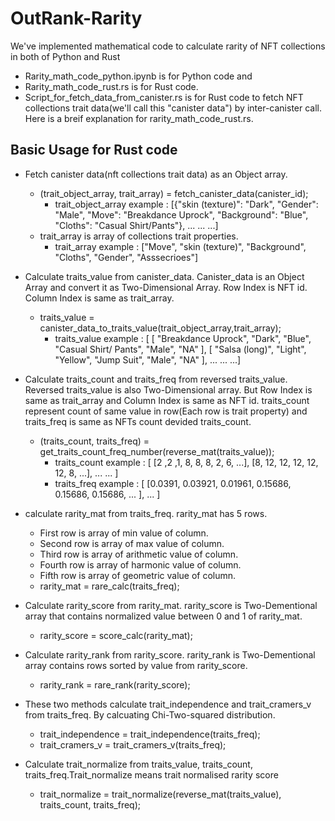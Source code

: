 # OutRank-Rarity
We've implemented mathematical code to calculate rarity of NFT collections in both of Python and Rust
- Rarity_math_code_python.ipynb is for Python code and 
- Rarity_math_code_rust.rs is for Rust code.
- Script_for_fetch_data_from_canister.rs is for Rust code to fetch NFT collections trait data(we'll call this "canister data") by inter-canister call.
Here is a breif explanation for rarity_math_code_rust.rs.

## Basic Usage for Rust code
- Fetch canister data(nft collections trait data) as an Object array.
  - (trait_object_array, trait_array) = fetch_canister_data(canister_id);
    - trait_object_array example : [{"skin (texture)": "Dark", "Gender": "Male", "Move": "Breakdance Uprock", "Background": "Blue", "Cloths": "Casual Shirt/Pants"}, ... ... ...]
  - trait_array  is array of collections trait properties.
    - trait_array example : ["Move", "skin (texture)", "Background", "Cloths", "Gender", "Asssecrioes"]
      
- Calculate traits_value from canister_data. Canister_data is an Object Array and convert it as Two-Dimensional Array. Row Index is NFT id. Column Index is same as trait_array.
  - traits_value = canister_data_to_traits_value(trait_object_array,trait_array);
    - traits_value example : [ [ "Breakdance Uprock", "Dark", "Blue", "Casual Shirt/ Pants", "Male", "NA" ], [ "Salsa (long)", "Light", "Yellow", "Jump Suit", "Male", "NA" ], ... ... ...]
    
- Calculate traits_count and traits_freq from reversed traits_value. Reversed traits_value is also Two-Dimensional array. But Row Index is same as trait_array and Column Index is same as NFT id. traits_count represent count of same value in row(Each row is trait property) and traits_freq is same as NFTs count devided traits_count.
  - (traits_count, traits_freq) = get_traits_count_freq_number(reverse_mat(traits_value));
    - traits_count example : [ [2 ,2 ,1, 8, 8, 8, 2, 6, ...], [8, 12, 12, 12, 12, 12, 8, ...], ... ... ]
    - traits_freq example : [ [0.0391, 0.03921, 0.01961, 0.15686, 0.15686, 0.15686, ... ], ... ]
- calculate rarity_mat from traits_freq. rarity_mat has 5 rows.
  - First row is array of min value of column.
  - Second row is array of max value of column.
  - Third row is array of arithmetic value of column.
  - Fourth row is array of harmonic value of column.
  - Fifth row is array of geometric value of column.
  - rarity_mat = rare_calc(traits_freq);
    
- Calculate rarity_score from rarity_mat. rarity_score is Two-Dementional array that contains normalized value between 0 and 1 of rarity_mat.
  - rarity_score = score_calc(rarity_mat);
    
- Calculate rarity_rank from rarity_score. rarity_rank is Two-Dementional array contains rows sorted by value from rarity_score.
  - rarity_rank = rare_rank(rarity_score);
    
- These two methods calculate trait_independence and trait_cramers_v from traits_freq. By calcuating Chi-Two-squared distribution.
  - trait_independence = trait_independence(traits_freq);
  - trait_cramers_v = trait_cramers_v(traits_freq);
    
- Calculate trait_normalize from traits_value, traits_count, traits_freq.Trait_normalize means trait normalised rarity score
  - trait_normalize = trait_normalize(reverse_mat(traits_value), traits_count, traits_freq);
